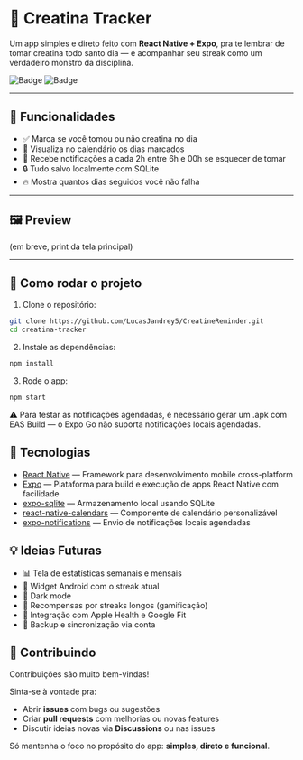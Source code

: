 # 💊 Creatina Tracker

Um app simples e direto feito com **React Native + Expo**, pra te lembrar de tomar creatina todo santo dia — e acompanhar seu streak como um verdadeiro monstro da disciplina.

![Badge](https://img.shields.io/badge/feito_com-React_Native-blue.svg)
![Badge](https://img.shields.io/badge/expo-%5E48.0.18-lightgrey)

---

## 📱 Funcionalidades

- ✅ Marca se você tomou ou não creatina no dia
- 📅 Visualiza no calendário os dias marcados
- 🔔 Recebe notificações a cada 2h entre 6h e 00h se esquecer de tomar
- 🔒 Tudo salvo localmente com SQLite
- 🔥 Mostra quantos dias seguidos você não falha

---

## 🖼️ Preview

(em breve, print da tela principal)

---

## 🚀 Como rodar o projeto

1. Clone o repositório:

```bash
git clone https://github.com/LucasJandrey5/CreatineReminder.git
cd creatina-tracker
```

2. Instale as dependências:

```bash
npm install
```

3. Rode o app:

```bash
npm start
```

⚠️ Para testar as notificações agendadas, é necessário gerar um .apk com EAS Build — o Expo Go não suporta notificações locais agendadas.

## 🧱 Tecnologias

- [React Native](https://reactnative.dev/) — Framework para desenvolvimento mobile cross-platform
- [Expo](https://expo.dev/) — Plataforma para build e execução de apps React Native com facilidade
- [expo-sqlite](https://docs.expo.dev/versions/latest/sdk/sqlite/) — Armazenamento local usando SQLite
- [react-native-calendars](https://github.com/wix/react-native-calendars) — Componente de calendário personalizável
- [expo-notifications](https://docs.expo.dev/versions/latest/sdk/notifications/) — Envio de notificações locais agendadas

## 💡 Ideias Futuras

- 📊 Tela de estatísticas semanais e mensais
- 📱 Widget Android com o streak atual
- 🌙 Dark mode
- 🎯 Recompensas por streaks longos (gamificação)
- 🤝 Integração com Apple Health e Google Fit
- 🔗 Backup e sincronização via conta

## 🤝 Contribuindo

Contribuições são muito bem-vindas!

Sinta-se à vontade pra:

- Abrir **issues** com bugs ou sugestões
- Criar **pull requests** com melhorias ou novas features
- Discutir ideias novas via **Discussions** ou nas issues

Só mantenha o foco no propósito do app: **simples, direto e funcional**.
